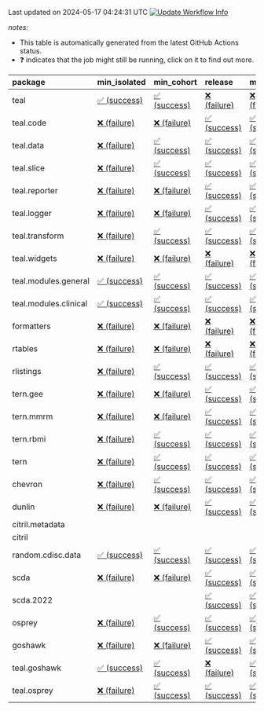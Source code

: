 Last updated on 2024-05-17 04:24:31 UTC [![Update Workflow
Info](https://github.com/averissimo/verdepcheck-status/actions/workflows/update.yaml/badge.svg)](https://github.com/averissimo/verdepcheck-status/actions/workflows/update.yaml)

*notes:*

-   This table is automatically generated from the latest GitHub Actions
    status.
-   ❓ indicates that the job might still be running, click on it to
    find out more.

<table>
<colgroup>
<col style="width: 4%" />
<col style="width: 23%" />
<col style="width: 23%" />
<col style="width: 23%" />
<col style="width: 23%" />
</colgroup>
<thead>
<tr class="header">
<th style="text-align: left;">package</th>
<th style="text-align: left;">min_isolated</th>
<th style="text-align: left;">min_cohort</th>
<th style="text-align: left;">release</th>
<th style="text-align: left;">max</th>
</tr>
</thead>
<tbody>
<tr class="odd">
<td style="text-align: left;">teal</td>
<td
style="text-align: left;"><a href="https://github.com/insightsengineering/teal/actions/runs/9048618759/job/24861847837">✅
(success)</a></td>
<td
style="text-align: left;"><a href="https://github.com/insightsengineering/teal/actions/runs/9048618759/job/24861847904">✅
(success)</a></td>
<td
style="text-align: left;"><a href="https://github.com/insightsengineering/teal/actions/runs/9048618759/job/24861847966">❌
(failure)</a></td>
<td
style="text-align: left;"><a href="https://github.com/insightsengineering/teal/actions/runs/9048618759/job/24861847744">❌
(failure)</a></td>
</tr>
<tr class="even">
<td style="text-align: left;">teal.code</td>
<td
style="text-align: left;"><a href="https://github.com/insightsengineering/teal.code/actions/runs/9048618904/job/24861848173">❌
(failure)</a></td>
<td
style="text-align: left;"><a href="https://github.com/insightsengineering/teal.code/actions/runs/9048618904/job/24861848104">❌
(failure)</a></td>
<td
style="text-align: left;"><a href="https://github.com/insightsengineering/teal.code/actions/runs/9048618904/job/24861847991">✅
(success)</a></td>
<td
style="text-align: left;"><a href="https://github.com/insightsengineering/teal.code/actions/runs/9048618904/job/24861848239">✅
(success)</a></td>
</tr>
<tr class="odd">
<td style="text-align: left;">teal.data</td>
<td
style="text-align: left;"><a href="https://github.com/insightsengineering/teal.data/actions/runs/9048620696/job/24861851885">❌
(failure)</a></td>
<td
style="text-align: left;"><a href="https://github.com/insightsengineering/teal.data/actions/runs/9048620696/job/24861851787">✅
(success)</a></td>
<td
style="text-align: left;"><a href="https://github.com/insightsengineering/teal.data/actions/runs/9048620696/job/24861851959">✅
(success)</a></td>
<td
style="text-align: left;"><a href="https://github.com/insightsengineering/teal.data/actions/runs/9048620696/job/24861851678">✅
(success)</a></td>
</tr>
<tr class="even">
<td style="text-align: left;">teal.slice</td>
<td
style="text-align: left;"><a href="https://github.com/insightsengineering/teal.slice/actions/runs/9048625589/job/24861861499">❌
(failure)</a></td>
<td
style="text-align: left;"><a href="https://github.com/insightsengineering/teal.slice/actions/runs/9048625589/job/24861861299">✅
(success)</a></td>
<td
style="text-align: left;"><a href="https://github.com/insightsengineering/teal.slice/actions/runs/9048625589/job/24861861594">✅
(success)</a></td>
<td
style="text-align: left;"><a href="https://github.com/insightsengineering/teal.slice/actions/runs/9048625589/job/24861861402">✅
(success)</a></td>
</tr>
<tr class="odd">
<td style="text-align: left;">teal.reporter</td>
<td
style="text-align: left;"><a href="https://github.com/insightsengineering/teal.reporter/actions/runs/9048623116/job/24861856618">❌
(failure)</a></td>
<td
style="text-align: left;"><a href="https://github.com/insightsengineering/teal.reporter/actions/runs/9048623116/job/24861856522">❌
(failure)</a></td>
<td
style="text-align: left;"><a href="https://github.com/insightsengineering/teal.reporter/actions/runs/9048623116/job/24861856702">✅
(success)</a></td>
<td
style="text-align: left;"><a href="https://github.com/insightsengineering/teal.reporter/actions/runs/9048623116/job/24861856379">✅
(success)</a></td>
</tr>
<tr class="even">
<td style="text-align: left;">teal.logger</td>
<td
style="text-align: left;"><a href="https://github.com/insightsengineering/teal.logger/actions/runs/9048619815/job/24861849944">❌
(failure)</a></td>
<td
style="text-align: left;"><a href="https://github.com/insightsengineering/teal.logger/actions/runs/9048619815/job/24861849914">❌
(failure)</a></td>
<td
style="text-align: left;"><a href="https://github.com/insightsengineering/teal.logger/actions/runs/9048619815/job/24861850008">✅
(success)</a></td>
<td
style="text-align: left;"><a href="https://github.com/insightsengineering/teal.logger/actions/runs/9048619815/job/24861849872">✅
(success)</a></td>
</tr>
<tr class="odd">
<td style="text-align: left;">teal.transform</td>
<td
style="text-align: left;"><a href="https://github.com/insightsengineering/teal.transform/actions/runs/9048624419/job/24861858735">❌
(failure)</a></td>
<td
style="text-align: left;"><a href="https://github.com/insightsengineering/teal.transform/actions/runs/9048624419/job/24861858651">✅
(success)</a></td>
<td
style="text-align: left;"><a href="https://github.com/insightsengineering/teal.transform/actions/runs/9048624419/job/24861858772">✅
(success)</a></td>
<td
style="text-align: left;"><a href="https://github.com/insightsengineering/teal.transform/actions/runs/9048624419/job/24861858696">✅
(success)</a></td>
</tr>
<tr class="even">
<td style="text-align: left;">teal.widgets</td>
<td
style="text-align: left;"><a href="https://github.com/insightsengineering/teal.widgets/actions/runs/9048635304/job/24861879864">❌
(failure)</a></td>
<td
style="text-align: left;"><a href="https://github.com/insightsengineering/teal.widgets/actions/runs/9048635304/job/24861879803">❌
(failure)</a></td>
<td
style="text-align: left;"><a href="https://github.com/insightsengineering/teal.widgets/actions/runs/9048635304/job/24861879899">❌
(failure)</a></td>
<td
style="text-align: left;"><a href="https://github.com/insightsengineering/teal.widgets/actions/runs/9048635304/job/24861879733">❌
(failure)</a></td>
</tr>
<tr class="odd">
<td style="text-align: left;">teal.modules.general</td>
<td
style="text-align: left;"><a href="https://github.com/insightsengineering/teal.modules.general/actions/runs/9048618949/job/24861848095">✅
(success)</a></td>
<td
style="text-align: left;"><a href="https://github.com/insightsengineering/teal.modules.general/actions/runs/9048618949/job/24861848170">✅
(success)</a></td>
<td
style="text-align: left;"><a href="https://github.com/insightsengineering/teal.modules.general/actions/runs/9048618949/job/24861848228">✅
(success)</a></td>
<td
style="text-align: left;"><a href="https://github.com/insightsengineering/teal.modules.general/actions/runs/9048618949/job/24861848027">✅
(success)</a></td>
</tr>
<tr class="even">
<td style="text-align: left;">teal.modules.clinical</td>
<td
style="text-align: left;"><a href="https://github.com/insightsengineering/teal.modules.clinical/actions/runs/9048630271/job/24861870650">✅
(success)</a></td>
<td
style="text-align: left;"><a href="https://github.com/insightsengineering/teal.modules.clinical/actions/runs/9048630271/job/24861870574">✅
(success)</a></td>
<td
style="text-align: left;"><a href="https://github.com/insightsengineering/teal.modules.clinical/actions/runs/9048630271/job/24861870714">✅
(success)</a></td>
<td
style="text-align: left;"><a href="https://github.com/insightsengineering/teal.modules.clinical/actions/runs/9048630271/job/24861870437">✅
(success)</a></td>
</tr>
<tr class="odd">
<td style="text-align: left;">formatters</td>
<td
style="text-align: left;"><a href="https://github.com/insightsengineering/formatters/actions/runs/9048627544/job/24861865443">❌
(failure)</a></td>
<td
style="text-align: left;"><a href="https://github.com/insightsengineering/formatters/actions/runs/9048627544/job/24861865328">❌
(failure)</a></td>
<td
style="text-align: left;"><a href="https://github.com/insightsengineering/formatters/actions/runs/9048627544/job/24861865516">❌
(failure)</a></td>
<td
style="text-align: left;"><a href="https://github.com/insightsengineering/formatters/actions/runs/9048627544/job/24861865380">❌
(failure)</a></td>
</tr>
<tr class="even">
<td style="text-align: left;">rtables</td>
<td
style="text-align: left;"><a href="https://github.com/insightsengineering/rtables/actions/runs/9048618785/job/24861847809">❌
(failure)</a></td>
<td
style="text-align: left;"><a href="https://github.com/insightsengineering/rtables/actions/runs/9048618785/job/24861847875">❌
(failure)</a></td>
<td
style="text-align: left;"><a href="https://github.com/insightsengineering/rtables/actions/runs/9048618785/job/24861848017">❌
(failure)</a></td>
<td
style="text-align: left;"><a href="https://github.com/insightsengineering/rtables/actions/runs/9048618785/job/24861847944">❌
(failure)</a></td>
</tr>
<tr class="odd">
<td style="text-align: left;">rlistings</td>
<td
style="text-align: left;"><a href="https://github.com/insightsengineering/rlistings/actions/runs/9048622341/job/24861855434">❌
(failure)</a></td>
<td
style="text-align: left;"><a href="https://github.com/insightsengineering/rlistings/actions/runs/9048622341/job/24861855388">✅
(success)</a></td>
<td
style="text-align: left;"><a href="https://github.com/insightsengineering/rlistings/actions/runs/9048622341/job/24861858026">✅
(success)</a></td>
<td
style="text-align: left;"><a href="https://github.com/insightsengineering/rlistings/actions/runs/9048622341/job/24861858078">✅
(success)</a></td>
</tr>
<tr class="even">
<td style="text-align: left;">tern.gee</td>
<td
style="text-align: left;"><a href="https://github.com/insightsengineering/tern.gee/actions/runs/9048628400/job/24861866638">❌
(failure)</a></td>
<td
style="text-align: left;"><a href="https://github.com/insightsengineering/tern.gee/actions/runs/9048628400/job/24861866736">❌
(failure)</a></td>
<td
style="text-align: left;"><a href="https://github.com/insightsengineering/tern.gee/actions/runs/9048628400/job/24861866695">✅
(success)</a></td>
<td
style="text-align: left;"><a href="https://github.com/insightsengineering/tern.gee/actions/runs/9048628400/job/24861866583">✅
(success)</a></td>
</tr>
<tr class="odd">
<td style="text-align: left;">tern.mmrm</td>
<td
style="text-align: left;"><a href="https://github.com/insightsengineering/tern.mmrm/actions/runs/9048635150/job/24861879623">❌
(failure)</a></td>
<td
style="text-align: left;"><a href="https://github.com/insightsengineering/tern.mmrm/actions/runs/9048635150/job/24861879494">❌
(failure)</a></td>
<td
style="text-align: left;"><a href="https://github.com/insightsengineering/tern.mmrm/actions/runs/9048635150/job/24861879676">✅
(success)</a></td>
<td
style="text-align: left;"><a href="https://github.com/insightsengineering/tern.mmrm/actions/runs/9048635150/job/24861879561">✅
(success)</a></td>
</tr>
<tr class="even">
<td style="text-align: left;">tern.rbmi</td>
<td
style="text-align: left;"><a href="https://github.com/insightsengineering/tern.rbmi/actions/runs/9048627546/job/24861865499">❌
(failure)</a></td>
<td
style="text-align: left;"><a href="https://github.com/insightsengineering/tern.rbmi/actions/runs/9048627546/job/24861865355">✅
(success)</a></td>
<td
style="text-align: left;"><a href="https://github.com/insightsengineering/tern.rbmi/actions/runs/9048627546/job/24861865430">✅
(success)</a></td>
<td
style="text-align: left;"><a href="https://github.com/insightsengineering/tern.rbmi/actions/runs/9048627546/job/24861865290">✅
(success)</a></td>
</tr>
<tr class="odd">
<td style="text-align: left;">tern</td>
<td
style="text-align: left;"><a href="https://github.com/insightsengineering/tern/actions/runs/9048623012/job/24861856281">❌
(failure)</a></td>
<td
style="text-align: left;"><a href="https://github.com/insightsengineering/tern/actions/runs/9048623012/job/24861856492">✅
(success)</a></td>
<td
style="text-align: left;"><a href="https://github.com/insightsengineering/tern/actions/runs/9048623012/job/24861856597">✅
(success)</a></td>
<td
style="text-align: left;"><a href="https://github.com/insightsengineering/tern/actions/runs/9048623012/job/24861856384">✅
(success)</a></td>
</tr>
<tr class="even">
<td style="text-align: left;">chevron</td>
<td
style="text-align: left;"><a href="https://github.com/insightsengineering/chevron/actions/runs/9048635561/job/24861880241">❌
(failure)</a></td>
<td
style="text-align: left;"><a href="https://github.com/insightsengineering/chevron/actions/runs/9048635561/job/24861880091">✅
(success)</a></td>
<td
style="text-align: left;"><a href="https://github.com/insightsengineering/chevron/actions/runs/9048635561/job/24861880188">✅
(success)</a></td>
<td
style="text-align: left;"><a href="https://github.com/insightsengineering/chevron/actions/runs/9048635561/job/24861880137">✅
(success)</a></td>
</tr>
<tr class="odd">
<td style="text-align: left;">dunlin</td>
<td
style="text-align: left;"><a href="https://github.com/insightsengineering/dunlin/actions/runs/9048621835/job/24861853637">❌
(failure)</a></td>
<td
style="text-align: left;"><a href="https://github.com/insightsengineering/dunlin/actions/runs/9048621835/job/24861853546">❌
(failure)</a></td>
<td
style="text-align: left;"><a href="https://github.com/insightsengineering/dunlin/actions/runs/9048621835/job/24861853587">✅
(success)</a></td>
<td
style="text-align: left;"><a href="https://github.com/insightsengineering/dunlin/actions/runs/9048621835/job/24861853696">✅
(success)</a></td>
</tr>
<tr class="even">
<td style="text-align: left;">citril.metadata</td>
<td style="text-align: left;"></td>
<td style="text-align: left;"></td>
<td style="text-align: left;"></td>
<td style="text-align: left;"></td>
</tr>
<tr class="odd">
<td style="text-align: left;">citril</td>
<td style="text-align: left;"></td>
<td style="text-align: left;"></td>
<td style="text-align: left;"></td>
<td style="text-align: left;"></td>
</tr>
<tr class="even">
<td style="text-align: left;">random.cdisc.data</td>
<td
style="text-align: left;"><a href="https://github.com/insightsengineering/random.cdisc.data/actions/runs/6918179803/job/18820148722">✅
(success)</a></td>
<td
style="text-align: left;"><a href="https://github.com/insightsengineering/random.cdisc.data/actions/runs/6918179803/job/18820148682">✅
(success)</a></td>
<td
style="text-align: left;"><a href="https://github.com/insightsengineering/random.cdisc.data/actions/runs/6918179803/job/18820148802">✅
(success)</a></td>
<td
style="text-align: left;"><a href="https://github.com/insightsengineering/random.cdisc.data/actions/runs/6918179803/job/18820148771">✅
(success)</a></td>
</tr>
<tr class="odd">
<td style="text-align: left;">scda</td>
<td
style="text-align: left;"><a href="https://github.com/insightsengineering/scda/actions/runs/9048622651/job/24861855873">❌
(failure)</a></td>
<td
style="text-align: left;"><a href="https://github.com/insightsengineering/scda/actions/runs/9048622651/job/24861855764">❌
(failure)</a></td>
<td
style="text-align: left;"><a href="https://github.com/insightsengineering/scda/actions/runs/9048622651/job/24861855922">✅
(success)</a></td>
<td
style="text-align: left;"><a href="https://github.com/insightsengineering/scda/actions/runs/9048622651/job/24861855825">✅
(success)</a></td>
</tr>
<tr class="even">
<td style="text-align: left;">scda.2022</td>
<td style="text-align: left;"></td>
<td style="text-align: left;"></td>
<td
style="text-align: left;"><a href="https://github.com/insightsengineering/scda.2022/actions/runs/9048627181/job/24861864582">✅
(success)</a></td>
<td
style="text-align: left;"><a href="https://github.com/insightsengineering/scda.2022/actions/runs/9048627181/job/24861864615">✅
(success)</a></td>
</tr>
<tr class="odd">
<td style="text-align: left;">osprey</td>
<td
style="text-align: left;"><a href="https://github.com/insightsengineering/osprey/actions/runs/9048632771/job/24861875256">❌
(failure)</a></td>
<td
style="text-align: left;"><a href="https://github.com/insightsengineering/osprey/actions/runs/9048632771/job/24861875145">✅
(success)</a></td>
<td
style="text-align: left;"><a href="https://github.com/insightsengineering/osprey/actions/runs/9048632771/job/24861875206">✅
(success)</a></td>
<td
style="text-align: left;"><a href="https://github.com/insightsengineering/osprey/actions/runs/9048632771/job/24861875079">✅
(success)</a></td>
</tr>
<tr class="even">
<td style="text-align: left;">goshawk</td>
<td
style="text-align: left;"><a href="https://github.com/insightsengineering/goshawk/actions/runs/9048627555/job/24861865558">❌
(failure)</a></td>
<td
style="text-align: left;"><a href="https://github.com/insightsengineering/goshawk/actions/runs/9048627555/job/24861865400">❌
(failure)</a></td>
<td
style="text-align: left;"><a href="https://github.com/insightsengineering/goshawk/actions/runs/9048627555/job/24861865654">✅
(success)</a></td>
<td
style="text-align: left;"><a href="https://github.com/insightsengineering/goshawk/actions/runs/9048627555/job/24861865471">✅
(success)</a></td>
</tr>
<tr class="odd">
<td style="text-align: left;">teal.goshawk</td>
<td
style="text-align: left;"><a href="https://github.com/insightsengineering/teal.goshawk/actions/runs/9048625567/job/24861861480">✅
(success)</a></td>
<td
style="text-align: left;"><a href="https://github.com/insightsengineering/teal.goshawk/actions/runs/9048625567/job/24861861357">✅
(success)</a></td>
<td
style="text-align: left;"><a href="https://github.com/insightsengineering/teal.goshawk/actions/runs/9048625567/job/24861861567">❌
(failure)</a></td>
<td
style="text-align: left;"><a href="https://github.com/insightsengineering/teal.goshawk/actions/runs/9048625567/job/24861861257">✅
(success)</a></td>
</tr>
<tr class="even">
<td style="text-align: left;">teal.osprey</td>
<td
style="text-align: left;"><a href="https://github.com/insightsengineering/teal.osprey/actions/runs/9048631189/job/24861871951">❌
(failure)</a></td>
<td
style="text-align: left;"><a href="https://github.com/insightsengineering/teal.osprey/actions/runs/9048631189/job/24861871708">✅
(success)</a></td>
<td
style="text-align: left;"><a href="https://github.com/insightsengineering/teal.osprey/actions/runs/9048631189/job/24861871854">✅
(success)</a></td>
<td
style="text-align: left;"><a href="https://github.com/insightsengineering/teal.osprey/actions/runs/9048631189/job/24861871776">✅
(success)</a></td>
</tr>
</tbody>
</table>
